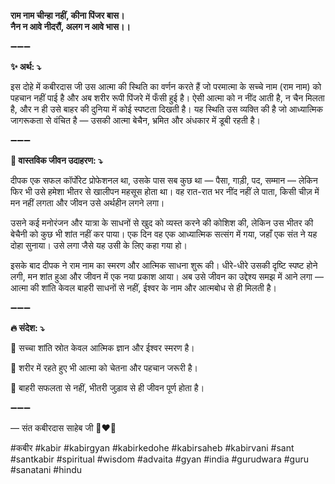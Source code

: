 **राम नाम चीन्हा नहीं, कीना पिंजर बास।**\
**नैन न आवे नीदरौं, अलग न आवे भास।।**

➖➖➖

**✨ अर्थ: ⤵**

इस दोहे में कबीरदास जी उस आत्मा की स्थिति का वर्णन करते हैं जो परमात्मा के सच्चे नाम (राम नाम) को पहचान नहीं पाई है और अब शरीर रूपी पिंजरे में फँसी हुई है। ऐसी आत्मा को न नींद आती है, न चैन मिलता है, और न ही उसे बाहर की दुनिया में कोई स्पष्टता दिखती है। यह स्थिति उस व्यक्ति की है जो आध्यात्मिक जागरूकता से वंचित है — उसकी आत्मा बेचैन, भ्रमित और अंधकार में डूबी रहती है।

➖➖➖

**🌾 वास्तविक जीवन उदाहरण: ⤵**

दीपक एक सफल कॉर्पोरेट प्रोफेशनल था, उसके पास सब कुछ था — पैसा, गाड़ी, पद, सम्मान — लेकिन फिर भी उसे हमेशा भीतर से खालीपन महसूस होता था। वह रात-रात भर नींद नहीं ले पाता, किसी चीज़ में मन नहीं लगता और जीवन उसे अर्थहीन लगने लगा।

उसने कई मनोरंजन और यात्रा के साधनों से खुद को व्यस्त करने की कोशिश की, लेकिन उस भीतर की बेचैनी को कुछ भी शांत नहीं कर पाया। एक दिन वह एक आध्यात्मिक सत्संग में गया, जहाँ एक संत ने यह दोहा सुनाया। उसे लगा जैसे यह उसी के लिए कहा गया हो।

इसके बाद दीपक ने राम नाम का स्मरण और आत्मिक साधना शुरू की। धीरे-धीरे उसकी दृष्टि स्पष्ट होने लगी, मन शांत हुआ और जीवन में एक नया प्रकाश आया। अब उसे जीवन का उद्देश्य समझ में आने लगा — आत्मा की शांति केवल बाहरी साधनों से नहीं, ईश्वर के नाम और आत्मबोध से ही मिलती है।

➖➖➖

**🔥 संदेश: ⤵**

📌 सच्चा शांति स्रोत केवल आत्मिक ज्ञान और ईश्वर स्मरण है।

📌 शरीर में रहते हुए भी आत्मा को चेतना और पहचान जरूरी है।

📌 बाहरी सफलता से नहीं, भीतरी जुड़ाव से ही जीवन पूर्ण होता है।

➖➖➖

— संत कबीरदास साहेब जी 🙏❤️💯

#कबीर #kabir #kabirgyan #kabirkedohe #kabirsaheb #kabirvani #sant #santkabir #spiritual #wisdom #advaita #gyan #india #gurudwara #guru #sanatani #hindu
